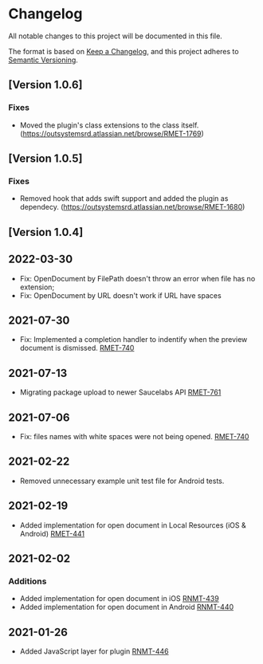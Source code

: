 # Changelog
All notable changes to this project will be documented in this file.

The format is based on [Keep a Changelog](https://keepachangelog.com/en/1.0.0/),
and this project adheres to [Semantic Versioning](https://semver.org/spec/v2.0.0.html).

## [Version 1.0.6]
### Fixes
- Moved the plugin's class extensions to the class itself. (https://outsystemsrd.atlassian.net/browse/RMET-1769)

## [Version 1.0.5]
### Fixes
- Removed hook that adds swift support and added the plugin as dependecy. (https://outsystemsrd.atlassian.net/browse/RMET-1680)

## [Version 1.0.4]

## 2022-03-30
- Fix: OpenDocument by FilePath doesn't throw an error when file has no extension;
- Fix: OpenDocument by URL doesn't work if URL have spaces

## 2021-07-30
- Fix: Implemented a completion handler to indentify when the preview document is dismissed. [RMET-740](https://outsystemsrd.atlassian.net/browse/RMET-912)
## 2021-07-13
- Migrating package upload to newer Saucelabs API [RMET-761](https://outsystemsrd.atlassian.net/browse/RMET-761)
## 2021-07-06
- Fix: files names with white spaces were not being opened. [RMET-740](https://outsystemsrd.atlassian.net/browse/RMET-740)
## 2021-02-22
- Removed unnecessary example unit test file for Android tests.
## 2021-02-19
- Added implementation for open document in Local Resources (iOS & Android) [RMET-441](https://outsystemsrd.atlassian.net/browse/RMET-441)

## 2021-02-02
### Additions
- Added implementation for open document in iOS [RNMT-439](https://outsystemsrd.atlassian.net/browse/RMET-439)
- Added implementation for open document in Android [RNMT-440](https://outsystemsrd.atlassian.net/browse/RMET-440)

## 2021-01-26
- Added JavaScript layer for plugin [RNMT-446](https://outsystemsrd.atlassian.net/browse/RMET-446)

